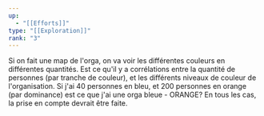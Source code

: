 ```yaml
---
up:
  - "[[Efforts]]"
type: "[[Exploration]]"
rank: "3"
---
```

Si on fait une map de l'orga, on va voir les différentes couleurs en différentes quantités.
Est ce qu'il y a corrélations entre la quantité de personnes (par tranche de couleur), et les différents niveaux de couleur de l'organisation.
Si j'ai 40 personnes en bleu, et 200 personnes en orange (par dominance) est ce que j'ai une orga bleue - ORANGE?
En tous les cas, la prise en compte devrait être faite.

